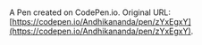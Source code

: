 # 

A Pen created on CodePen.io. Original URL: [https://codepen.io/Andhikananda/pen/zYxEgxY](https://codepen.io/Andhikananda/pen/zYxEgxY).

